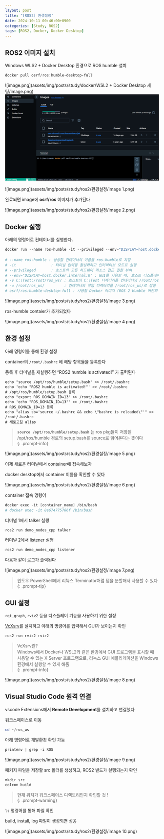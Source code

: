 ```yaml
---
layout: post
title: "[ROS2] 환경설정"
date: 2024-10-11 00:46:00+0900
categories: [Study, ROS2]
tags: [ROS2, Docker, Docker Desktop]
---
```


## ROS2 이미지 설치

Windows WLS2 + Docker Desktop 환경으로 ROS humble 설치

```powershell
docker pull osrf/ros:humble-desktop-full
```

![image.png](assets/img/posts/study/docker/WSL2 + Docker Desktop 세팅/image.png)  
![image.png](assets/img/posts/study/ros2/환경설정/image.png)

![image.png](assets/img/posts/study/ros2/환경설정/image 1.png)

완료되면 image에 **osrf/ros** 이미지가 추가된다

![image.png](assets/img/posts/study/ros2/환경설정/image 2.png)

## Docker 실행

아래의 명령어로 컨테이너를 실행한다.

```powershell
docker run --name ros-humble -it --privileged --env="DISPLAY=host.docker.internal:0" -v C:\Test:/root/ros_ws/ -w /root/ros_ws/ osrf/ros:humble-desktop-full

# --name ros-humble : 생성할 컨테이너의 이름을 ros-humble로 지정
# -it                : 터미널 입력을 활성화하고 인터렉티브 모드로 실행
# --privileged       : 호스트의 모든 하드웨어 리소스 접근 권한 부여
# --env="DISPLAY=host.docker.internal:0" : GUI를 사용할 때, 호스트 디스플레이로 연결하기 위한 환경 변수 설정
# -v C:\Test:/root/ros_ws/ : 호스트의 C:\Test 디렉터리를 컨테이너의 /root/ros_ws/ 디렉터리로 마운트
# -w /root/ros_ws/         : 컨테이너의 작업 디렉터리를 /root/ros_ws/로 설정
# osrf/ros:humble-desktop-full : 사용할 Docker 이미지 (ROS 2 Humble 버전의 Desktop Full 설치 이미지)
```

![image.png](assets/img/posts/study/ros2/환경설정/image 3.png)

ros-humble contaier가 추가되었다

![image.png](assets/img/posts/study/ros2/환경설정/image 4.png)

## 환경 설정

아래 명령어를 통해 환경 설정

container의 `/root/.bashrc` 에 해당 항목들을 등록한다

등록 후 터미널을 재실행하면 “ROS2 humble is activated!” 가 출력된다

```shell
echo "source /opt/ros/humble/setup.bash" >> /root/.bashrc
echo 'echo "ROS2 humble is activated!"' >> /root/.bashrc
# /opt/ros/humble/setup.bash 등록
echo "export ROS_DOMAIN_ID=13" >> /root/.bashrc
echo 'echo "ROS_DOMAIN_ID=13"' >> /root/.bashrc
# ROS_DOMAIN_ID=13 등록
echo "alias sb='source ~/.bashrc && echo \"bashrc is reloaded\"'" >> /root/.bashrc
# 새로고침 alias
```

> **`source /opt/ros/humble/setup.bash`** 는 ros pkg들이 저장된 /opt/ros/humble 경로의 setup.bash를 source로 읽어온다는 뜻이다  
{: .prompt-info}

![image.png](assets/img/posts/study/ros2/환경설정/image 5.png)

이제 새로운 터미널에서 container에 접속해보자

docker desktop에서 container 이름을 확인할 수 있다

![image.png](assets/img/posts/study/ros2/환경설정/image 6.png)

container 접속 명령어

```powershell
docker exec -it [container_name] /bin/bash
# docker exec -it 8e674775766f /bin/bash
```

터미널 1에서 talker 실행

```powershell
ros2 run demo_nodes_cpp talker
```

터미널 2에서 listener 실행

```powershell
ros2 run demo_nodes_cpp listener
```

다음과 같이 로그가 출력된다

![image.png](assets/img/posts/study/ros2/환경설정/image 7.png)

> 윈도우 PowerShell에서 리눅스 Terminator처럼 탭을 분할해서 사용할 수 있다  
{: .prompt-tip}

## GUI 설정

`rqt_graph`, `rviz2` 등을 디스플레이 기능을 사용하기 위한 설정

[VcXsrv](https://sourceforge.net/projects/vcxsrv/)를 설치하고 아래의 명령어를 입력해서 GUI가 보이는지 확인

```powershell
ros2 run rviz2 rviz2
```

> VcXsrv란?  
> Windows에서 Docker나 WSL2와 같은 환경에서 GUI 프로그램을 표시할 때 사용할 수 있는 X Server 프로그램으로, 리눅스 GUI 애플리케이션을 Windows 환경에서 실행할 수 있게 해줌  
{: .prompt-info}

![image.png](assets/img/posts/study/ros2/환경설정/image 8.png)

## Visual Studio Code 원격 연결

vscode Extensions에서 **Remote Development**를 설치하고 연결했다

워크스페이스로 이동

```powershell
cd ~/ros_ws
```

아래 명령어로 개발환경 확인 가능

```powershell
printenv | grep -i ROS
```

![image.png](assets/img/posts/study/ros2/환경설정/image 9.png)

패키지 파일을 저장할 src 폴더를 생성하고, ROS2 빌드가 실행되는지 확인

```powershell
mkdir src
colcon build
```

> 현재 위치가 워크스페이스 디렉토리인지 확인할 것 !  
{: .prompt-warning}

`ls` 명령어를 통해 파일 확인

build, install, log 파일이 생성되면 성공

![image.png](assets/img/posts/study/ros2/환경설정/image 10.png)
